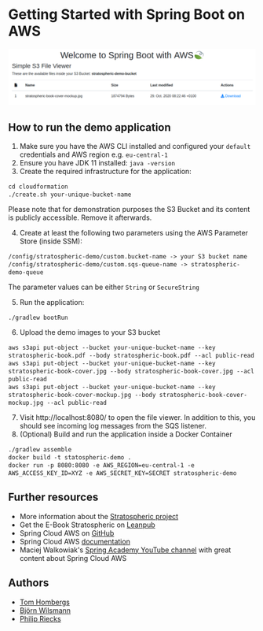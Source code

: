 # Getting Started with Spring Boot on AWS

[![Demo](s3simpleFileViewer.png)](https://stratospheric.dev)

## How to run the demo application

1. Make sure you have the AWS CLI installed and configured your `default` credentials and AWS region e.g. `eu-central-1` 
2. Ensure you have JDK 11 installed: `java -version`
3. Create the required infrastructure for the application:
```
cd cloudformation
./create.sh your-unique-bucket-name
```

Please note that for demonstration purposes the S3 Bucket and its content is publicly accessible. Remove it afterwards.

4. Create at least the following two parameters using the AWS Parameter Store (inside SSM):

```
/config/stratospheric-demo/custom.bucket-name -> your S3 bucket name
/config/stratospheric-demo/custom.sqs-queue-name -> stratospheric-demo-queue
```

The parameter values can be either `String` or `SecureString`

5. Run the application:
```
./gradlew bootRun
```
6. Upload the demo images to your S3 bucket
```
aws s3api put-object --bucket your-unique-bucket-name --key stratospheric-book.pdf --body stratospheric-book.pdf --acl public-read
aws s3api put-object --bucket your-unique-bucket-name --key stratospheric-book-cover.jpg --body stratospheric-book-cover.jpg --acl public-read
aws s3api put-object --bucket your-unique-bucket-name --key stratospheric-book-cover-mockup.jpg --body stratospheric-book-cover-mockup.jpg --acl public-read
```
7. Visit http://localhost:8080/ to open the file viewer. In addition to this, you should see incoming log messages from the SQS listener.
8. (Optional) Build and run the application inside a Docker Container
```
./gradlew assemble
docker build -t statospheric-demo .
docker run -p 8080:8080 -e AWS_REGION=eu-central-1 -e AWS_ACCESS_KEY_ID=XYZ -e AWS_SECRET_KEY=SECRET stratospheric-demo
```

## Further resources

- More information about the [Stratospheric project](https://stratospheric.dev)
- Get the E-Book Stratospheric on [Leanpub](https://leanpub.com/stratospheric)
- Spring Cloud AWS on [GitHub](https://github.com/spring-cloud/spring-cloud-aws)
- Spring Cloud AWS [documentation](https://docs.spring.io/spring-cloud-aws/docs/current/reference/html/)
- Maciej Walkowiak's [Spring Academy YouTube channel](https://www.youtube.com/channel/UCslYinLbZnzzUdG0BMaiDKw) with great content about Spring Cloud AWS

## Authors

- [Tom Hombergs](https://reflectoring.io/)
- [Björn Wilsmann](https://bjoernkw.com/)
- [Philip Riecks](https://rieckpil.de/)